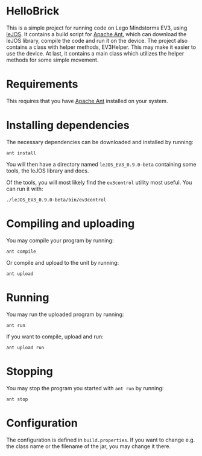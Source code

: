 # HelloBrick

This is a simple project for running code on Lego Mindstorms EV3, using
[leJOS][lejos]. It contains a build script for [Apache Ant][ant], which can
download the leJOS library, compile the code and run it on the device. The
project also contains a class with helper methods, EV3Helper. This may make it
easier to use the device. At last, it contains a main class which utilizes the
helper methods for some simple movement.

[lejos]: http://www.lejos.org/ev3/docs/
[ant]: http://ant.apache.org/

# Requirements

This requires that you have [Apache Ant][ant] installed on your system.


# Installing dependencies

The necessary dependencies can be downloaded and installed by running:

    ant install

You will then have a directory named `leJOS_EV3_0.9.0-beta` containing some
tools, the leJOS library and docs.

Of the tools, you will most likely find the `ev3control` utility most
useful. You can run it with:

    ./leJOS_EV3_0.9.0-beta/bin/ev3control

# Compiling and uploading

You may compile your program by running:

    ant compile

Or compile and upload to the unit by running:

    ant upload

# Running

You may run the uploaded program by running:

    ant run

If you want to compile, upload and run:

    ant upload run

# Stopping

You may stop the program you started with `ant run` by running:

    ant stop

# Configuration

The configuration is defined in `build.properties`. If you want to change e.g.
the class name or the filename of the jar, you may change it there.
